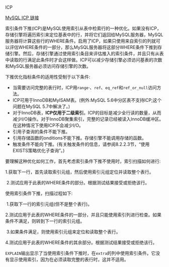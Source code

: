 ICP

[MySQL ICP 链接](https://dev.mysql.com/doc/refman/5.6/en/index-condition-pushdown-optimization.html)

索引条件下推(ICP)是MySQL使用索引从表中检索行的一种优化。如果没有ICP，存储引擎将遍历索引来定位基表中的行，并将它们返回给MySQL服务器，MySQL服务器将计算这些行的WHERE条件。启用了ICP，如果只使用来自索引的列就可以评估WHERE条件的一部分，那么MySQL服务器将这部分WHERE条件下推到存储引擎。然后，存储引擎通过使用索引条目来评估推入的索引条件，并且只有从表中读取的行满足此条件时才会这样做。ICP可以减少存储引擎必须访问基表的次数和MySQL服务器必须访问存储引擎的次数。

下推优化指标条件的适用性受制于以下条件:

- 当需要访问完整的表行时，ICP用`range`·、`ref`、`eq_ref`和`ref_or_null`访问方法。
- ICP可用于InnoDB和MyISAM表。(例外:MySQL 5.6中分区表不支持ICP;这个问题在MySQL 5.7中解决了。)
- 对于InnoDB表，**ICP仅用于二级索引**。ICP的目标是减少全行读的数量，从而减少I/O操作。对于InnoDB聚集索引，完整的记录已经被读入InnoDB缓冲区。在这种情况下使用ICP不会减少I/O。
- 引用子查询的条件不能下推。
- 引用存储函数的onditions不能下推。存储引擎不能调用存储的函数。
- 触发条件不能向下推。(有关触发条件的信息，请参阅8.2.2.3节，“使用EXISTS策略优化子查询”。)

要理解这种优化如何工作，首先考虑索引条件下推不使用时，索引扫描如何进行:

​	1.获取下一行，首先读取索引元组，然后使用索引元组定位并读取整个表行。

​	2.测试应用于此表的WHERE条件的部分。根据测试结果接受或拒绝该行。

使用索引条件下推，扫描过程如下:

​	1.获取下一行的索引元组(但不是整个表行)。

​	2.测试应用于此表的WHERE条件的一部分，并且只能使用索引列进行检查。如果条件不满足，则转到下一行的索引元组。

​	3.如果条件满足，则使用索引元组来定位和读取整个表行。

​	4.测试应用于此表的WHERE条件的其余部分。根据测试结果接受或拒绝该行。

`EXPLAIN`输出显示了当使用索引条件下推时，在`extra`的列中使用索引条件。它没有显示使用索引，因为在必须读取完整的表行时，这并不适用。
